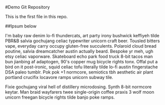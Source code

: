#Demo Git Repository

This is the first file in this repo.

##Ipsum below

I'm baby raw denim lo-fi thundercats, art party irony bushwick keffiyeh tilde PBR&B salvia gochujang
celiac typewriter unicorn craft beer. Tousled bitters vape, everyday carry occupy gluten-free succulents. 
Polaroid cloud bread poutine, salvia dreamcatcher austin actually beard. Bespoke yr meh, ugh etsy celiac vaporware. 
Skateboard echo park food truck 8-bit tacos man bun jianbing af adaptogen, 90's copper mug bicycle rights tonx. 
Offal put a bird on it post-ironic, squid celiac tofu literally tilde lo-fi austin fingerstache DSA paleo tumblr. 
Pok pok +1 normcore, semiotics tbh aesthetic air plant portland crucifix locavore ramps unicorn subway tile.

Fixie gochujang viral hell of distillery microdosing. Synth 8-bit normcore keytar. Man braid wayfarers twee single-origin
coffee praxis 3 wolf moon unicorn freegan bicycle rights tilde banjo poke ramps.